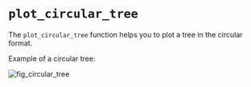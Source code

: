 # `plot_circular_tree`

The `plot_circular_tree` function helps you to plot a tree in the circular format.

Example of a circular tree:

![fig_circular_tree](https://www.researchgate.net/profile/Daniel-Janies/publication/51099854/figure/fig1/AS:305755552010240@1449909212118/Circular-phylogenetic-tree-at-level-of-genus-The-tree-was-generated-with-RAxML-and.png)



